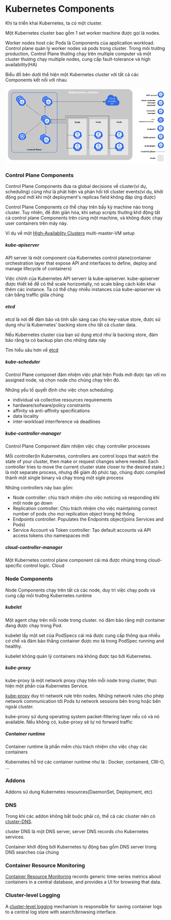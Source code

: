 # Kubernetes Components
 Khi ta triển khai Kubernetes, ta có một cluster.

 Một Kubernetes cluster bao gồm 1 set worker machine được gọi là nodes.

 Worker nodes host các Pods là Components của application workload. Control plane quản lý worker nodes và pods trong cluster. Trong môi trường production, Control Plane thường chạy trên multiple computer và một cluster thương chạy multiple nodes, cung cấp fault-tolerance và high availability(HA)

Biểu đồ bên dưới thể hiện một Kubernetes cluster với tất cả các Components kết nối với nhau

![](images/kubernetes_c.png)

### Control Plane Components
Control Plane Components đưa ra global decisions về cluster(ví dụ, scheduling) cũng như là phát hiện và phản hồi tới cluster events(ví dụ, khởi động pod mới khi một deployment's replicas field không đáp ứng được)

Control Plane Components có thể chạy trên bấy kỳ machine nào trong cluster. Tuy nhiên, để đơn giản hóa, khi setup scripts thường khở động tất cả control plane Components trên cùng một machine, và không được chạy user containers trên máy này.

Ví dụ về một [High-Availablity Clusters](https://kubernetes.io/docs/setup/production-environment/tools/kubeadm/high-availability/) multi-master-VM setup

##### kube-apiserver
API server là một component của Kubernetes control plane(container orchestration layer that expose API and interfaces to define, deploy and manage lifecycle of containers)

Việc chính của Kubernetes API serverr là kube-apiserver. kube-apiserver được thiết kế để có thể scale horizontally, nó scale bằng cách kiển khai thêm các instance. Ta có thể chạy nhiều instances của kube-apiserver và cân bằng traffic giữa chúng
##### etcd
etcd là nơi để đảm bảo và tính sẵn sàng cao cho key-value store, được sử dụng như là Kubernetes' backing store cho tất cả cluster data.

Nếu Kubernetes cluster của bạn sử dụng etcd như là backing store, đảm bảo rằng ta có backup plan cho những data này

Tìm hiểu sâu hơn về [etcd](https://etcd.io/docs/)
##### kube-scheduler
Control Plane componet đảm nhiệm việc phát hiện Pods mới được tạo với no assigned node, và chọn node cho chúng chạy trên đó.

Những yếu tố quyết định cho việc chọn scheduling:
* individual và collective resources requirements
* hardware/sofware/policy constraints
* affinity và anti-affinity specifications
* data locality
* inter-workload interrference và deadlines

##### kube-controller-manager
Control Plane Component đảm nhiệm việc chạy controller processes

Mỗi controller(In Kubernetes, controllers are control loops that watch the state of your cluster, then make or request changes where needed. Each controller tries to move the current cluster state closer to the desired state.) là một separate process, nhưng để giảm độ phức tạp, chúng được compiled thành một single binary và chạy trong một sigle process

Những controllers này bao gồm:
* Node controller: chịu trách nhiệm cho việc noticing và responding khi một node go down
* Replication controller: Chịu trách nhiệm cho việc maintaining correct number of pods cho mọi replication object trong hệ thống
* Endpoints controller: Populates the Endpoints object(joins Services and Pods)
* Service Account và Token controller: Tạo default accounts và API access tokens cho namespaces mới

##### cloud-controller-manager
Một Kubernetes control plane component cái mà được nhúng trong cloud-specific control logic. Cloud
### Node Components
Node Components chạy trên tất cả các node, duy trì việc chạy pods và cung cấp môi trường Kubernetes runtime
##### kubelet
Một agent chạy trên mỗi node trong cluster. nó đảm bảo rằng một container đang được chạy trong Pod.

kubelet lấy một set của PodSpecs cái mà được cung cấp thông qua nhiều cơ chế và đảm bảo thằng container được mo tả trong PodSpec running and healthy.

kubelet không quản lý containers mà không được tạo bởi Kubernetes.
##### kube-proxy
kube-proxy là một network proxy chạy trên mỗi node trong cluster, thực hiện một phần của Kubernetes Service.

[kube-proxy](https://kubernetes.io/docs/reference/command-line-tools-reference/kube-proxy/) duy trì network rule trên nodes. Những network rules cho phép network communication tới Pods tư network sessions bên trong hoặc bên ngoài cluster.

kube-proxy sử dụng operating system packet-filtering layer nếu có và nó available. Nếu không có, kube-proxy sẽ tự nó forward traffic

##### Container runtime
Container runtime là phần mềm chịu trách nhiệm cho việc chạy các containers

Kubernetes hỗ trợ các container runtime như là : Docker, containerd, CRI-O, ...
### Addons
Addons sử dung Kubernetes resources(DaemonSet, Deployment, etc)
### DNS
Trong khi các addon không bắt buộc phải có, thế cả các cluster nên có [cluster-DNS](https://kubernetes.io/docs/concepts/services-networking/dns-pod-service/).

cluster DNS là một DNS server, server DNS records cho Kubernetes services.

Container khởi động bới Kubernetes tự động bao gồm DNS server trong DNS searches của chúng
### Container Resource Monitoring
[Container Resource Monitoring](https://kubernetes.io/docs/tasks/debug-application-cluster/resource-usage-monitoring/) records generic time-series metrics about containers in a central database, and provides a UI for browsing that data.
### Cluster-level Logging
A [cluster-level logging](https://kubernetes.io/docs/concepts/cluster-administration/logging/) mechanism is responsible for saving container logs to a central log store with search/browsing interface.

